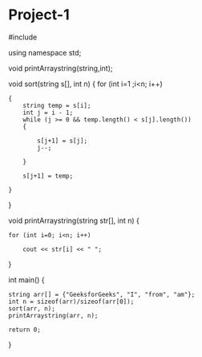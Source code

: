 # Project-1
#include<iostream>

using namespace std;
 
void printArraystring(string,int);
 
void sort(string s[], int n)
{
    for (int i=1 ;i<n; i++)

    {
        string temp = s[i];
        int j = i - 1;
        while (j >= 0 && temp.length() < s[j].length())
        {

            s[j+1] = s[j];
            j--;

        }

        s[j+1] = temp;

    }
}

void printArraystring(string str[], int n)
{

    for (int i=0; i<n; i++)

        cout << str[i] << " ";
}
 

int main()
{

    string arr[] = {"GeeksforGeeks", "I", "from", "am"};
    int n = sizeof(arr)/sizeof(arr[0]);
    sort(arr, n);
    printArraystring(arr, n);

    return 0;
}
